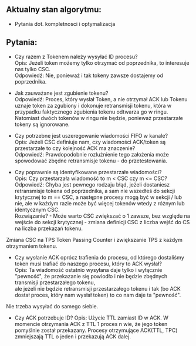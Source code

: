 ## Aktualny stan algorytmu:
- Pytania dot. kompletnosci i optymalizacja
## Pytania:
- Czy razem z Tokenem należy wysyłać ID procesu?  
Opis: Jeżeli token możemy tylko otrzymać od poprzednika, to interesuje nas tylko CSC.  
Odpowiedź: Nie, ponieważ i tak tokeny zawsze dostajemy od poprzednika.

- Jak zauważane jest zgubienie tokenu?  
Odpowiedź: Proces, który wysłał Token, a nie otrzymał ACK lub Tokenu uznaje token za zgubiony i dokonuje retransmisji tokenu, która w przypadku faktycznego zgubienia tokenu odtwarza go w ringu. Natomiast dwóch tokenów w ringu nie będzie, ponieważ przestarzałe tokeny są ignorowane.

- Czy potrzebne jest uszeregowanie wiadomości FIFO w kanale?  
Opis: Jeżeli CSC definiuje nam, czy wiadomości ACK/token są przestarzałe to czy kolejność ACK ma znaczenie?  
Odpowiedź: Prawdopodobnie rozluźnienie tego założenia może spowodować zbędne retransmisje tokenu - do przetestowania.

- Czy poprawnie są identyfikowane przestarzałe wiadomości?  
Opis: Czy przestarzała wiadomość to m < CSC czy m <= CSC?  
Odpowiedź: Chyba jest pewnego rodzaju błąd, jeżeli dostaniesz retransmisje tokena od poprzednika, a sam nie wszedłeś do sekcji krytycznej to m == CSC, a następne procesy mogą być w sekcji / lub nie, ale w każdym razie może być więcej tokenów wtedy z różnym lub identycznym CSC.  
Rozwiązanie? - Może warto CSC zwiększać o 1 zawsze, bez względu na wejście do sekcji krytycznej - zmiana definicji CSC z liczba wejść do CS na liczba przekazań tokenu.

Zmiana CSC na TPS Token Passing Counter i zwiększanie TPS z każdym otrzymaniem tokenu.

- Czy wysłanie ACK oprócz trafienia do procesu, od którego dostaliśmy token musi trafiać do naszego procesu, który to ACK wysłał?  
Opis: Ta wiadomość ostatnio wysyłana daje tylko i wyłącznie "pewność", że przekazanie się powiodło i nie będzie zbędnych transmisji przestarzałego tokenu,  
ale jeżeli nie będzie retransmisji przestarzałego tokenu i tak (bo ACK dostał proces, który nam wysłał token) to co nam daje ta "pewność".

Nie trzeba wysyłać do samego siebie.

- Czy ACK potrzebuje ID?
Opis: Użycie TTL zamiast ID w ACK. W momencie otrzymania ACK z TTL 1 proces n wie, że jego token pomyślnie został przekazany. Procesy otrzymujące ACK(TTL, TPC) zmniejszają TTL o jeden i przekazują ACK dalej.

